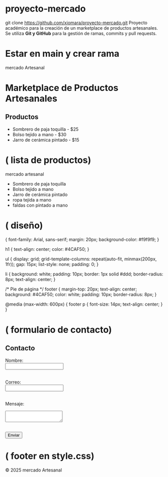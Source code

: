 # proyecto-mercado
git clone https://github.com/xiomara/proyecto-mercado.git
Proyecto académico para la creación de un marketplace de productos artesanales.  
Se utiliza **Git y GitHub** para la gestión de ramas, commits y pull requests.


# Estar en main y crear rama
<!DOCTYPE html>
<html lang="es">
<head>
  <meta charset="UTF-8">
 mercado  Artesanal
</head>
<body>
  <h1>Marketplace de Productos Artesanales</h1>

  <h2>Productos</h2>
  <ul>
    <li>Sombrero de paja toquilla - $25</li>
    <li>Bolso tejido a mano - $30</li>
    <li>Jarro de cerámica pintado - $15</li>
  </ul>
</body>
</html>


# ( lista de productos)
<head>
  <meta charset="UTF-8">
  mercado artesanal 
   <ul>
    <li>Sombrero de paja toquilla  </li>
    <li>Bolso tejido a mano </li>
    <li>Jarro de cerámica pintado </li>
    <li>ropa tejida a mano </li>
    <li>faldas con pintado a mano  </li>
  </ul>
  
  <link rel="stylesheet" href="styles.css">
</head>





# ( diseño)
 <body> {
  font-family: Arial, sans-serif;
  margin: 20px;
  background-color: #f9f9f9;
}

h1 {
  text-align: center;
  color: #4CAF50;
}

ul {
  display: grid;
  grid-template-columns: repeat(auto-fit, minmax(200px, 1fr));
  gap: 15px;
  list-style: none;
  padding: 0;
}

li {
  background: white;
  padding: 10px;
  border: 1px solid #ddd;
  border-radius: 8px;
  text-align: center;
}

/* Pie de página */
footer {
  margin-top: 20px;
  text-align: center;
  background: #4CAF50;
  color: white;
  padding: 10px;
  border-radius: 8px;
}

@media (max-width: 600px) {
  footer p {
    font-size: 14px;
    text-align: center;
  }
}
 </body>

# ( formulario de contacto)
<h2>Contacto</h2>
<form>
  <label for="nombre">Nombre:</label><br>
  <input type="text" id="nombre" name="nombre"><br><br>

  <label for="correo">Correo:</label><br>
  <input type="email" id="correo" name="correo"><br><br>

  <label for="mensaje">Mensaje:</label><br>
  <textarea id="mensaje" name="mensaje"></textarea><br><br>


  <button> Enviar</button>
</form>

# ( footer en style.css)
<footer>
  <p>© 2025 mercado Artesanal</p>
</footer>




